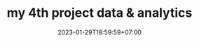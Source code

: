 ---
title: "my 4th project data & analytics"
description: "lorem"
date: 2023-01-29T18:59:59+07:00
thumbnail: "/assets/images/img2.png"
link: "https://porfolio-url.com"
tags: [data, analytics]
---